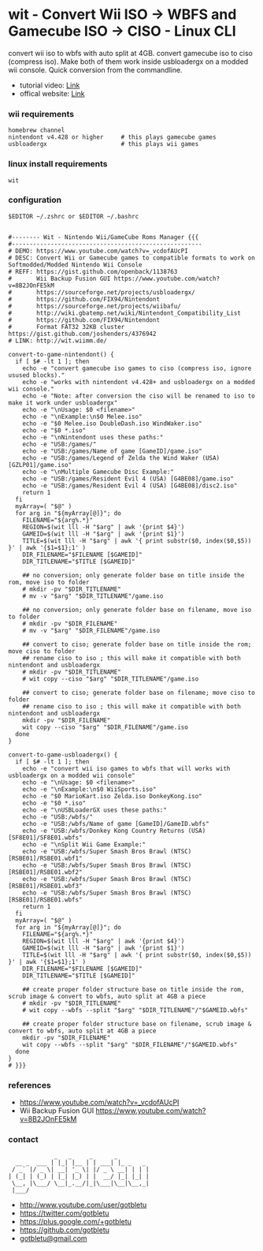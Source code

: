 # wit - Convert Wii ISO -> WBFS and Gamecube ISO -> CISO - Linux CLI
convert wii iso to wbfs with auto split at 4GB. convert gamecube iso to ciso (compress iso). Make both of them work inside usbloadergx on a modded wii console. Quick conversion from the commandline.

* tutorial video: [Link](https://www.youtube.com/watch?v=_vcdofAUcPI)
* offical website: [Link](https://wit.wiimm.de/)

### wii requirements
    homebrew channel
    nintendont v4.428 or higher     # this plays gamecube games
    usbloadergx                     # this plays wii games

### linux install requirements
    wit

### configuration
    $EDITOR ~/.zshrc or $EDITOR ~/.bashrc


    #-------- Wit - Nintendo Wii/GameCube Roms Manager {{{
    #------------------------------------------------------
    # DEMO: https://www.youtube.com/watch?v=_vcdofAUcPI
    # DESC: Convert Wii or Gamecube games to compatible formats to work on Softmodded/Modded Nintendo Wii Console
    # REFF: https://gist.github.com/openback/1138763
    #       Wii Backup Fusion GUI https://www.youtube.com/watch?v=8B2JOnFE5kM
    #       https://sourceforge.net/projects/usbloadergx/
    #       https://github.com/FIX94/Nintendont
    #       https://sourceforge.net/projects/wiibafu/
    #       http://wiki.gbatemp.net/wiki/Nintendont_Compatibility_List
    #       https://github.com/FIX94/Nintendont
    #       Format FAT32 32KB cluster https://gist.github.com/joshenders/4376942
    # LINK: http://wit.wiimm.de/
    
    convert-to-game-nintendont() {
      if [ $# -lt 1 ]; then
        echo -e "convert gamecube iso games to ciso (compress iso, ignore usused blocks)."
        echo -e "works with nintendont v4.428+ and usbloadergx on a modded wii console."
        echo -e "Note: after conversion the ciso will be renamed to iso to make it work under usbloadergx"
        echo -e "\nUsage: $0 <filename>"
        echo -e "\nExample:\n$0 Melee.iso"
        echo -e "$0 Melee.iso DoubleDash.iso WindWaker.iso"
        echo -e "$0 *.iso"
        echo -e "\nNintendont uses these paths:"
        echo -e "USB:/games/"
        echo -e "USB:/games/Name of game [GameID]/game.iso"
        echo -e "USB:/games/Legend of Zelda the Wind Waker (USA) [GZLP01]/game.iso"
        echo -e "\nMultiple Gamecube Disc Example:"
        echo -e "USB:/games/Resident Evil 4 (USA) [G4BE08]/game.iso"
        echo -e "USB:/games/Resident Evil 4 (USA) [G4BE08]/disc2.iso"
        return 1
      fi
      myArray=( "$@" )
      for arg in "${myArray[@]}"; do
        FILENAME="${arg%.*}"
        REGION=$(wit lll -H "$arg" | awk '{print $4}')
        GAMEID=$(wit lll -H "$arg" | awk '{print $1}')
        TITLE=$(wit lll -H "$arg" | awk '{ print substr($0, index($0,$5)) }' | awk '{$1=$1};1' )
        DIR_FILENAME="$FILENAME [$GAMEID]"
        DIR_TITLENAME="$TITLE [$GAMEID]"
    
        ## no conversion; only generate folder base on title inside the rom, move iso to folder
        # mkdir -pv "$DIR_TITLENAME"
        # mv -v "$arg" "$DIR_TITLENAME"/game.iso
    
        ## no conversion; only generate folder base on filename, move iso to folder
        # mkdir -pv "$DIR_FILENAME"
        # mv -v "$arg" "$DIR_FILENAME"/game.iso
    
        ## convert to ciso; generate folder base on title inside the rom; move ciso to folder
        ## rename ciso to iso ; this will make it compatible with both nintendont and usbloadergx
        # mkdir -pv "$DIR_TITLENAME"
        # wit copy --ciso "$arg" "$DIR_TITLENAME"/game.iso
    
        ## convert to ciso; generate folder base on filename; move ciso to folder
        ## rename ciso to iso ; this will make it compatible with both nintendont and usbloadergx
        mkdir -pv "$DIR_FILENAME"
        wit copy --ciso "$arg" "$DIR_FILENAME"/game.iso
      done
    }
    
    convert-to-game-usbloadergx() {
      if [ $# -lt 1 ]; then
        echo -e "convert wii iso games to wbfs that will works with usbloadergx on a modded wii console"
        echo -e "\nUsage: $0 <filename>"
        echo -e "\nExample:\n$0 WiiSports.iso"
        echo -e "$0 MarioKart.iso Zelda.iso DonkeyKong.iso"
        echo -e "$0 *.iso"
        echo -e "\nUSBLoaderGX uses these paths:"
        echo -e "USB:/wbfs/"
        echo -e "USB:/wbfs/Name of game [GameID]/GameID.wbfs"
        echo -e "USB:/wbfs/Donkey Kong Country Returns (USA) [SF8E01]/SF8E01.wbfs"
        echo -e "\nSplit Wii Game Example:"
        echo -e "USB:/wbfs/Super Smash Bros Brawl (NTSC) [RSBE01]/RSBE01.wbf1"
        echo -e "USB:/wbfs/Super Smash Bros Brawl (NTSC) [RSBE01]/RSBE01.wbf2"
        echo -e "USB:/wbfs/Super Smash Bros Brawl (NTSC) [RSBE01]/RSBE01.wbf3"
        echo -e "USB:/wbfs/Super Smash Bros Brawl (NTSC) [RSBE01]/RSBE01.wbfs"
        return 1
      fi
      myArray=( "$@" )
      for arg in "${myArray[@]}"; do
        FILENAME="${arg%.*}"
        REGION=$(wit lll -H "$arg" | awk '{print $4}')
        GAMEID=$(wit lll -H "$arg" | awk '{print $1}')
        TITLE=$(wit lll -H "$arg" | awk '{ print substr($0, index($0,$5)) }' | awk '{$1=$1};1' )
        DIR_FILENAME="$FILENAME [$GAMEID]"
        DIR_TITLENAME="$TITLE [$GAMEID]"
    
        ## create proper folder structure base on title inside the rom, scrub image & convert to wbfs, auto split at 4GB a piece
        # mkdir -pv "$DIR_TITLENAME"
        # wit copy --wbfs --split "$arg" "$DIR_TITLENAME"/"$GAMEID.wbfs"
    
        ## create proper folder structure base on filename, scrub image & convert to wbfs, auto split at 4GB a piece
        mkdir -pv "$DIR_FILENAME"
        wit copy --wbfs --split "$arg" "$DIR_FILENAME"/"$GAMEID.wbfs"
      done
    }
    # }}}


### references
- https://www.youtube.com/watch?v=_vcdofAUcPI
- Wii Backup Fusion GUI https://www.youtube.com/watch?v=8B2JOnFE5kM

### contact

                 _   _     _      _         
      __ _  ___ | |_| |__ | | ___| |_ _   _ 
     / _` |/ _ \| __| '_ \| |/ _ \ __| | | |
    | (_| | (_) | |_| |_) | |  __/ |_| |_| |
     \__, |\___/ \__|_.__/|_|\___|\__|\__,_|
     |___/                                  

- http://www.youtube.com/user/gotbletu
- https://twitter.com/gotbletu
- https://plus.google.com/+gotbletu
- https://github.com/gotbletu
- gotbletu@gmail.com


